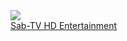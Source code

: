 <!--===========================Coppy All Code And Paste in index file for new channel add-->




  <div class="col-6 col-sm-4 col-md-3 col-lg-2">
        <a href="play.html?rana&maxpro="><div class="card">
            <img src="./content/img/channel_icons/sabtvhd.png">
            <div class="info">
                <span class="channel_name bg-dark  h6 ps-2 px-2">Sab-TV HD</span>
                <span  class="channel_category bg-danger text-light h6 ps-2 px-2">Entertainment</span>
            </div></a>
    </div></div>
